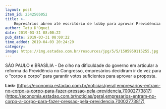 ```yaml
---
layout: post
item_id: 2542505052
title: >-
    Empresários abrem até escritório de lobby para aprovar Previdência
author: Tatu D'Oquei
date: 2019-03-31 08:00:22
pub_date: 2019-03-31 08:00:22
time_added: 2019-04-03 20:24:20
category: 
image: https://img.estadao.com.br/resources/jpg/5/5/1505959115255.jpg
---
```


SÃO PAULO e BRASÍLIA - De olho na dificuldade do governo em articular a reforma da Previdência no Congresso, empresários decidiram ir de vez para o “corpo a corpo” para garantir votos suficientes para aprovar a proposta.

**Link:** [https://economia.estadao.com.br/noticias/geral,empresarios-entram-no-corpo-a-corpo-para-fazer-pressao-pela-previdencia,70002773817](https://economia.estadao.com.br/noticias/geral,empresarios-entram-no-corpo-a-corpo-para-fazer-pressao-pela-previdencia,70002773817)

